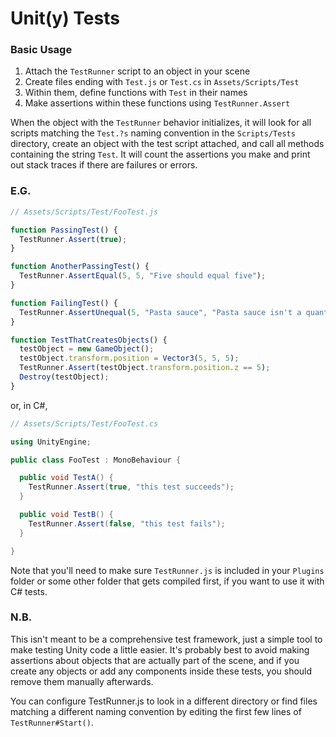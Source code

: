 # Unit(y) Tests

### Basic Usage

1. Attach the `TestRunner` script to an object in your scene
2. Create files ending with `Test.js` or `Test.cs` in `Assets/Scripts/Test`
3. Within them, define functions with `Test` in their names
4. Make assertions within these functions using `TestRunner.Assert`

When the object with the `TestRunner` behavior initializes, it will look for all scripts matching the `Test.?s` naming convention in the `Scripts/Tests` directory, create an object with the test script attached, and call all methods containing the string `Test`. It will count the assertions you make and print out stack traces if there are failures or errors.

### E.G.
```javascript
// Assets/Scripts/Test/FooTest.js

function PassingTest() {
  TestRunner.Assert(true);
}

function AnotherPassingTest() {
  TestRunner.AssertEqual(5, 5, "Five should equal five");
}

function FailingTest() {
  TestRunner.AssertUnequal(5, "Pasta sauce", "Pasta sauce isn't a quantity!");
}

function TestThatCreatesObjects() {
  testObject = new GameObject();
  testObject.transform.position = Vector3(5, 5, 5);
  TestRunner.Assert(testObject.transform.position.z == 5);
  Destroy(testObject);
}
```

or, in C#,

```c#
// Assets/Scripts/Test/FooTest.cs

using UnityEngine;

public class FooTest : MonoBehaviour {

  public void TestA() {
    TestRunner.Assert(true, "this test succeeds");
  }

  public void TestB() {
    TestRunner.Assert(false, "this test fails");
  }

}
```

Note that you'll need to make sure `TestRunner.js` is included in your `Plugins` folder or some other folder that gets compiled first, if you want to use it with C# tests.

### N.B.
This isn't meant to be a comprehensive test framework, just a simple tool to make testing Unity code a little easier. It's probably best to avoid making assertions about objects that are actually part of the scene, and if you create any objects or add any components inside these tests, you should remove them manually afterwards.

You can configure TestRunner.js to look in a different directory or find files matching a different naming convention by editing the first few lines of `TestRunner#Start()`.
